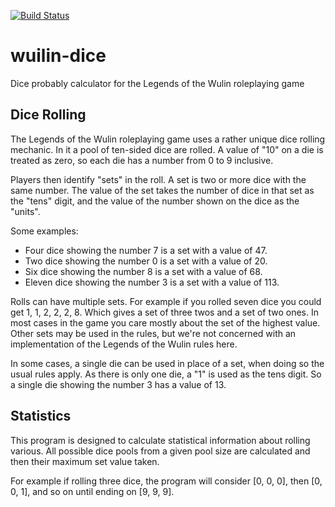 [![Build Status](https://travis-ci.org/JamesLaverack/wulin-dice.svg?branch=master)](https://travis-ci.org/JamesLaverack/wulin-dice)

# wuilin-dice
Dice probably calculator for the Legends of the Wulin roleplaying game

## Dice Rolling

The Legends of the Wulin roleplaying game uses a rather unique dice rolling mechanic. In
it a pool of ten-sided dice are rolled. A value of "10" on a die is treated as zero, so
each die has a number from 0 to 9 inclusive.

Players then identify "sets" in the roll. A set is two or more dice with the same
number. The value of the set takes the number of dice in that set as the "tens"
digit, and the value of the number shown on the dice as the "units".

Some examples:
* Four dice showing the number 7 is a set with a value of 47.
* Two dice showing the number 0 is a set with a value of 20.
* Six dice showing the number 8 is a set with a value of 68.
* Eleven dice showing the number 3 is a set with a value of 113.

Rolls can have multiple sets. For example if you rolled seven dice you could get 1, 1, 2,
2, 2, 8. Which gives a set of three twos and a set of two ones. In most cases in the game
you care mostly about the set of the highest value. Other sets may be used in the rules,
but we're not concerned with an implementation of the Legends of the Wulin rules here.

In some cases, a single die can be used in place of a set, when doing so the usual rules
apply. As there is only one die, a "1" is used as the tens digit. So a single die showing
the number 3 has a value of 13.

## Statistics

This program is designed to calculate statistical information about rolling various. All
possible dice pools from a given pool size are calculated and then their maximum set value
taken.

For example if rolling three dice, the program will consider [0, 0, 0], then [0, 0, 1], and
so on until ending on [9, 9, 9].
